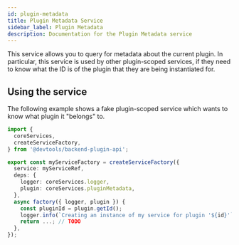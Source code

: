 ```yaml
---
id: plugin-metadata
title: Plugin Metadata Service
sidebar_label: Plugin Metadata
description: Documentation for the Plugin Metadata service
---
```


This service allows you to query for metadata about the current plugin. In particular, this service is used by other plugin-scoped services, if they need to know what the ID is of the plugin that they are being instantiated for.

## Using the service

The following example shows a fake plugin-scoped service which wants to know what plugin it "belongs" to.

```ts
import {
  coreServices,
  createServiceFactory,
} from '@devtools/backend-plugin-api';

export const myServiceFactory = createServiceFactory({
  service: myServiceRef,
  deps: {
    logger: coreServices.logger,
    plugin: coreServices.pluginMetadata,
  },
  async factory({ logger, plugin }) {
    const pluginId = plugin.getId();
    logger.info(`Creating an instance of my service for plugin '${id}'`);
    return ...; // TODO
  },
});
```
